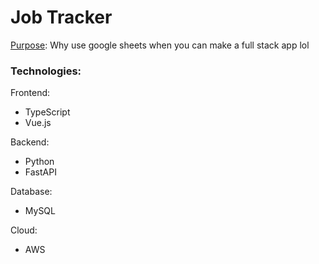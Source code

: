# Job Tracker

<u>Purpose</u>: Why use google sheets when you can make a full stack app lol

### Technologies:
Frontend:
- TypeScript
- Vue.js

Backend:
- Python
- FastAPI

Database:
- MySQL

Cloud:
- AWS